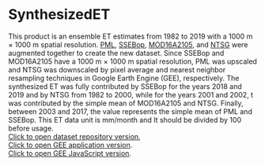 # SynthesizedET
This product is an ensemble ET estimates from 1982 to 2019 with a 1000 m × 1000 m spatial resolution. <a href="https://developers.google.com/earth-engine/datasets/catalog/CAS_IGSNRR_PML_V2">PML</a>, <a href="https://edcintl.cr.usgs.gov/downloads/sciweb1/shared//fews/web/global/monthly/eta/downloads/">SSEBop</a>, <a href="https://developers.google.com/earth-engine/datasets/catalog/MODIS_NTSG_MOD16A2_105">MOD16A2105</a>, and <a href="http://files.ntsg.umt.edu/data/ET_global_monthly/Global_8kmResolution/">NTSG</a> were augmented together to create the new dataset. Since SSEBop and MOD16A2105 have a 1000 m × 1000 m spatial resolution, PML was upscaled and NTSG was downscaled by pixel average and nearest neighbor resampling techniques in Google Earth Engine (GEE), respectively. The synthesized ET was fully contributed by SSEBop for the years 2018 and 2019 and by NTSG from 1982 to 2000, while for the years 2001 and 2002, t was contributed by the simple mean of MOD16A2105 and NTSG. Finally, between 2003 and 2017, the value represents the simple mean of PML and SSEBop.
This ET data unit is mm/month and It should be divided by 100 before usage.
<br/><a href="https://doi.org/10.7910/DVN/ZGOUED">Click to open dataset repository version</a>,
<br/><a href="https://elnashar.users.earthengine.app/view/synthesizedet">Click to open GEE application version</a>.
<br/><a href="https://code.earthengine.google.com/7d9bb651b66cfbc4cdb6d968025177e5">Click to open GEE JavaScript version</a>.

